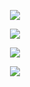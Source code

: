 <p align="center">
  <a href="https://github.com/rekyryan/">
    <img src="https://readme-typing-svg.demolab.com?font=Fira+Code&size=25&pause=1000&color=E75C00FF&center=true&vCenter=true&width=440&lines=This+repository+is+closed!">
  </a>
</p>

<p align="center">
  <a href="https://github.com/rekyryan/">
    <img src="https://komarev.com/ghpvc/?username=rekyryan&color=red&style=plastic&label=👀">
  </a>
</p>

<p align="center">
  <a href="https://github.com/rekyryan/">
    <img src="https://github-readme-streak-stats.herokuapp.com?user=rekyryan&count_private=true&background=0d1117&theme=codestackr&hide_border=true&date_format=j%20M%5B%20Y%5D">
  </a>
</p>

<p align="center">
  <a href="https://github.com/rekyryan/">
    <img src="https://github-readme-stats.vercel.app/api?username=rekyryan&count_private=true&bg_color=0d1117&hide_border=true&show_icons=true&theme=codeSTACKr">
  </a>
</p>
